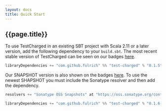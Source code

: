 ```yaml
---
layout: docs
title: Quick Start
---
```


## {{page.title}}

To use TestCharged in an existing SBT project with Scala 2.11 or a later version, add the following dependency to your `build.sbt`. 
The most recent stable version of TestCharged can be seen on our badges [here](../index.html).


```scala 
libraryDependencies += "com.github.fulrich" %% "test-charged" % "0.1.5"
```

Our SNAPSHOT version is also shown on the badges [here](../index.html).
To use the newest SHAPSHOT you must include the Sonatype resolver and then add the dependency.

```scala
resolvers += "Sonatype OSS Snapshots" at "https://oss.sonatype.org/content/repositories/snapshots"

libraryDependencies += "com.github.fulrich" %% "test-charged" % "0.1.6-SNAPSHOT" % "test"
```
